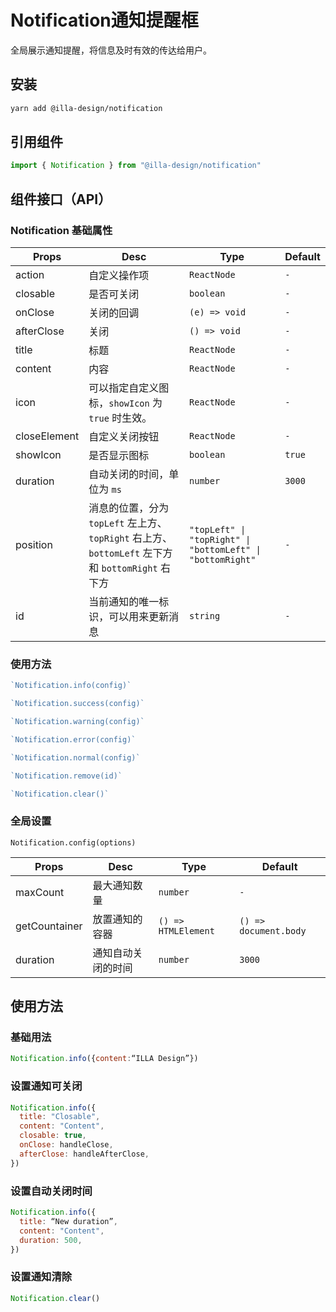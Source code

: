 # Notification通知提醒框

全局展示通知提醒，将信息及时有效的传达给用户。

## 安装

```bash
yarn add @illa-design/notification
```

## 引用组件

```jsx
import { Notification } from "@illa-design/notification"
```

## 组件接口（API）

### Notification 基础属性

| Props        | Desc                                                         | Type                                                        | Default |
| ------------ | ------------------------------------------------------------ | ----------------------------------------------------------- | ------- |
| action       | 自定义操作项                                                 | `ReactNode`                                                 | `-`     |
| closable     | 是否可关闭                                                   | `boolean`                                                   | `-`     |
| onClose      | 关闭的回调                                                   | `(e) => void`                                               | `-`     |
| afterClose   | 关闭                                                         | `() => void`                                                | `-`     |
| title        | 标题                                                         | `ReactNode`                                                 | `-`     |
| content      | 内容                                                         | `ReactNode`                                                 | `-`     |
| icon         | 可以指定自定义图标，`showIcon` 为 `true` 时生效。            | `ReactNode`                                                 | `-`     |
| closeElement | 自定义关闭按钮                                               | `ReactNode`                                                 | `-`     |
| showIcon     | 是否显示图标                                                 | `boolean`                                                   | `true`  |
| duration     | 自动关闭的时间，单位为 `ms`                                  | `number`                                                    | `3000`  |
| position     | 消息的位置，分为 `topLeft` 左上方、`topRight` 右上方、`bottomLeft` 左下方和 `bottomRight` 右下方 | `"topLeft" \| "topRight" \| "bottomLeft" \| "bottomRight" ` | `-`     |
| id           | 当前通知的唯一标识，可以用来更新消息                         | `string`                                                    | `-`     |

### 使用方法

```jsx
`Notification.info(config)`

`Notification.success(config)`

`Notification.warning(config)`

`Notification.error(config)`

`Notification.normal(config)`

`Notification.remove(id)`

`Notification.clear()`
```

### 全局设置

`Notification.config(options)`

| Props         | Desc               | Type                | Default               |
| ------------- | ------------------ | ------------------- | --------------------- |
| maxCount      | 最大通知数量       | `number `           | `-`                   |
| getCountainer | 放置通知的容器     | `() => HTMLElement` | `() => document.body` |
| duration      | 通知自动关闭的时间 | `number `           | `3000`                |

## 使用方法

### 基础用法

```jsx
Notification.info({content:“ILLA Design”})
```

### 设置通知可关闭

```jsx
Notification.info({
  title: "Closable",
  content: "Content",
  closable: true,
  onClose: handleClose,
  afterClose: handleAfterClose,
})
```

### 设置自动关闭时间

```jsx
Notification.info({
  title: “New duration”,
  content: "Content",
  duration: 500,
})

```

### 设置通知清除

```jsx
Notification.clear()
```

